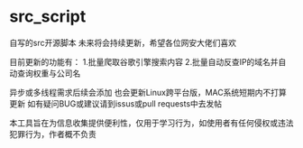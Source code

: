 # src_script
自写的src开源脚本
未来将会持续更新，希望各位网安大佬们喜欢

目前更新的功能有：
1.批量爬取谷歌引擎搜索内容
2.批量自动反查IP的域名并自动查询权重与公司名


异步或多线程需求后续会添加
也会更新Linux跨平台版，MAC系统短期内不打算更新
如有疑问BUG或建议请到issus或pull requests中去发帖

本工具旨在为信息收集提供便利性，仅用于学习行为，如使用者有任何侵权或违法犯罪行为，作者概不负责
